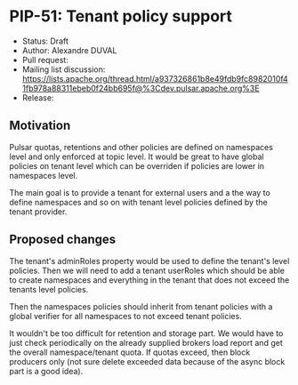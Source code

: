 # PIP-51: Tenant policy support

- Status: Draft
- Author: Alexandre DUVAL
- Pull request: 
- Mailing list discussion: https://lists.apache.org/thread.html/a937326861b8e49fdb9fc8982010f41fb978a88311ebeb0f24bb695f@%3Cdev.pulsar.apache.org%3E
- Release:

## Motivation

Pulsar quotas, retentions and other policies are defined on namespaces level and only enforced at topic level. It would be great to have global policies on tenant level which can be overriden if policies are lower in namespaces level.

The main goal is to provide a tenant for external users and a the way to define namespaces and so on with tenant level policies defined by the tenant provider.

## Proposed changes

The tenant's adminRoles property would be used to define the tenant's level policies. Then we will need to add a tenant userRoles which should be able to create namespaces and everything in the tenant that does not exceed the tenants level policies.

Then the namespaces policies should inherit from tenant policies with a global verifier for all namespaces to not exceed tenant policies.

It wouldn't be too difficult for retention and storage part. We would have to just check periodically on the already supplied brokers load report and get the overall namespace/tenant quota. If quotas exceed, then block producers only (not sure delete exceeded data because of the async block part is a good idea).
